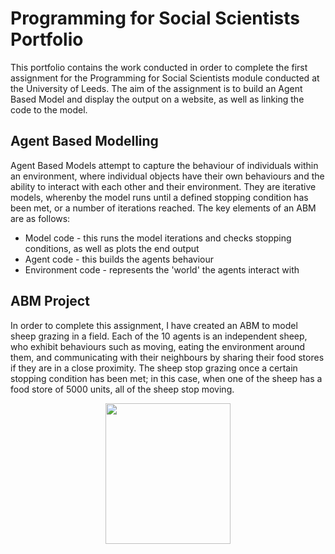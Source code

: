 # Programming for Social Scientists Portfolio

This portfolio contains the work conducted in order to complete the first assignment for the Programming for Social Scientists module conducted at the University of Leeds. The aim of the assignment is to build an Agent Based Model and display the output on a website, as well as linking the code to the model. 

## Agent Based Modelling 

Agent Based Models attempt to capture the behaviour of individuals within an environment, where individual objects have their own behaviours and the ability to interact with each other and their environment. They are iterative models, wherenby the model runs until a defined stopping condition has been met, or a number of iterations reached. The key elements of an ABM are as follows:
* Model code - this runs the model iterations and checks stopping conditions, as well as plots the end output
* Agent code - this builds the agents behaviour
* Environment code - represents the 'world' the agents interact with 

## ABM Project

In order to complete this assignment, I have created an ABM to model sheep grazing in a field. Each of the 10 agents is an independent sheep, who exhibit behaviours such as moving, eating the environment around them, and communicating with their neighbours by sharing their food stores if they are in a close proximity. The sheep stop grazing once a certain stopping condition has been met; in this case, when one of the sheep has a food store of 5000 units, all of the sheep stop moving. 

<p align="center">
  <img width="200" height="225" src="leeds_gif_final.gif">
</p>
